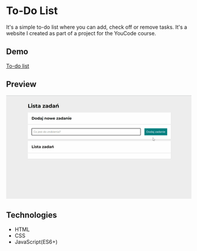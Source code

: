 # To-Do List

It's a simple to-do list where you can add, check off or remove tasks. It's a website I created as part of a project for the YouCode course.

## Demo

[To-do list](https://krystiangreblowski.github.io/to-do-list)

## Preview

![homepage demo](images/demo.gif)

## Technologies
- HTML
- CSS
- JavaScript(ES6+)
